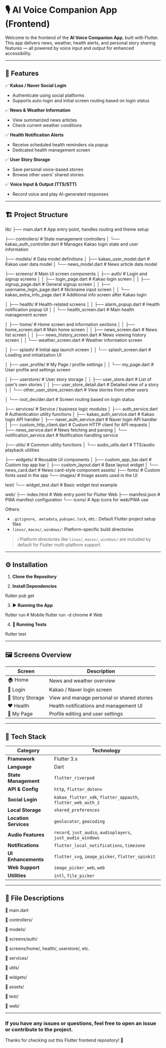 # 🎙️ AI Voice Companion App (Frontend)

Welcome to the frontend of the **AI Voice Companion App**, built with Flutter.  
This app delivers news, weather, health alerts, and personal story sharing features — all powered by voice input and output for enhanced accessibility.

---

## 🌟 Features

✅ **Kakao / Naver Social Login**  
- Authenticate using social platforms  
- Supports auto-login and initial screen routing based on login status

✅ **News & Weather Information**  
- View summarized news articles  
- Check current weather conditions

✅ **Health Notification Alerts**  
- Receive scheduled health reminders via popup  
- Dedicated health management screen

✅ **User Story Storage**  
- Save personal voice-based stories  
- Browse other users' shared stories

✅ **Voice Input & Output (TTS/STT)**  
- Record voice and play AI-generated responses

---

## 🏗️ Project Structure
lib/
├── main.dart                          # App entry point, handles routing and theme setup

├── controllers/                       # State management controllers
│   └── kakao_auth_controller.dart     # Manages Kakao login state and user information

├── models/                            # Data model definitions
│   ├── kakao_user_model.dart          # Kakao user data model
│   └── news_model.dart                # News article data model

├── screens/                           # Main UI screen components
│   ├── auth/                          # Login and signup screens
│   │   ├── login_page.dart            # Kakao login screen
│   │   ├── signup_page.dart           # General signup screen
│   │   ├── username_login_page.dart   # Nickname input screen
│   │   └── kakao_extra_info_page.dart # Additional info screen after Kakao login

│   ├── health/                        # Health-related screens
│   │   ├── alarm_popup.dart           # Health notification popup UI
│   │   └── health_screen.dart         # Main health management screen

│   ├── home/                          # Home screen and information sections
│   │   ├── home_screen.dart           # Main home screen
│   │   ├── news_screen.dart           # News list screen
│   │   ├── news_history_screen.dart   # News viewing history screen
│   │   └── weather_screen.dart        # Weather information screen

│   ├── splash/                        # Initial app launch screen
│   │   └── splash_screen.dart         # Loading and initialization UI

│   ├── user_profile/                  # My Page / profile settings
│   │   └── my_page.dart               # User profile and settings screen

│   ├── userstore/                     # User story storage
│   │   ├── user_store.dart            # List of user’s own stories
│   │   ├── user_store_detail.dart     # Detailed view of a story
│   │   └── other_user_store_screen.dart # View stories from other users

│   └── root_decider.dart              # Screen routing based on login status

├── services/                          # Service / business logic modules
│   ├── auth_service.dart              # Authentication utility functions
│   ├── kakao_auth_service.dart        # Kakao login API handler
│   ├── naver_auth_service.dart        # Naver login API handler
│   ├── custom_http_client.dart        # Custom HTTP client for API requests
│   ├── news_service.dart              # News fetching and parsing
│   └── notification_service.dart      # Notification handling service

├── utils/                             # Common utility functions
│   └── audio_utils.dart               # TTS/audio playback utilities

├── widgets/                           # Reusable UI components
│   ├── custom_app_bar.dart            # Custom top app bar
│   ├── custom_layout.dart             # Base layout widget
│   └── news_card.dart                 # News card-style component
assets/
├── fonts/                             # Custom fonts used in the app
└── images/                            # Image assets used in the UI

test/
└── widget_test.dart                   # Basic widget test example

web/
├── index.html                         # Web entry point for Flutter Web
├── manifest.json                      # PWA manifest configuration
└── icons/                             # App icons for web/PWA use

Others:
- `.gitignore`, `.metadata`, `pubspec.lock`, etc.: Default Flutter project setup files  
- `linux/`, `macos/`, `windows/`: Platform-specific build directories


> ℹ️ Platform directories like `linux/`, `macos/`, `windows/` are included by default for Flutter multi-platform support.

---

## ⚙️ Installation

1. **Clone the Repository**

2. **Install Dependencies**

 flutter pub get


3. **▶️ Running the App**

flutter run            # Mobile
flutter run -d chrome  # Web

4. **🧪 Running Tests**

flutter test

---
## 🖼️ Screens Overview
| Screen           | Description                                |
| ---------------- | ------------------------------------------ |
| 🏠 Home          | News and weather overview                  |
| 🔐 Login         | Kakao / Naver login screen                 |
| 💬 Story Storage | View and manage personal or shared stories |
| ❤️ Health        | Health notifications and management UI     |
| 📄 My Page       | Profile editing and user settings          |

---
## 🧠 Tech Stack
| Category              | Technology                                                   |
| --------------------- | ------------------------------------------------------------ |
| **Framework**         | Flutter 3.x                                                  |
| **Language**          | Dart                                                         |
| **State Management**  | `flutter_riverpod`                                           |
| **API & Config**      | `http`, `flutter_dotenv`                                     |
| **Social Login**      | `kakao_flutter_sdk`, `flutter_appauth`, `flutter_web_auth_2` |
| **Local Storage**     | `shared_preferences`                                         |
| **Location Services** | `geolocator`, `geocoding`                                    |
| **Audio Features**    | `record`, `just_audio`, `audioplayers`, `just_audio_windows` |
| **Notifications**     | `flutter_local_notifications`, `timezone`                    |
| **UI Enhancements**   | `flutter_svg`, `image_picker`, `flutter_spinkit`             |
| **Web Support**       | `image_picker_web`, `web`                                    |
| **Utilities**         | `intl`, `file_picker`                                        |

---
## 📂 File Descriptions
📌 main.dart

📌 controllers/

📌 models/

📌 screens/auth/

📌 screens/home/, health/, userstore/, etc.

📌 services/

📌 utils/

📌 widgets/

📌 assets/

📌 test/

📌 web/

---
### If you have any issues or questions, feel free to open an issue or contribute to the project.
Thanks for checking out this Flutter frontend repository! 🎉 

